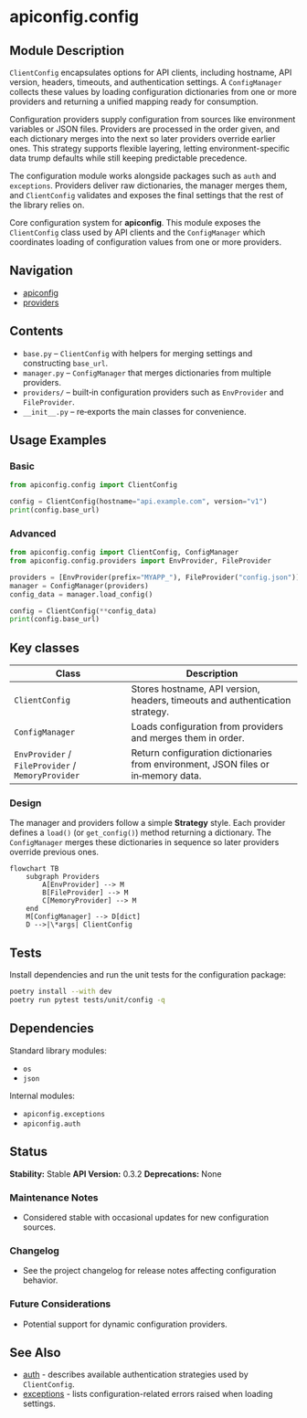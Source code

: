 # apiconfig.config

## Module Description

`ClientConfig` encapsulates options for API clients, including hostname, API
version, headers, timeouts, and authentication settings. A `ConfigManager`
collects these values by loading configuration dictionaries from one or more
providers and returning a unified mapping ready for consumption.

Configuration providers supply configuration from sources like environment
variables or JSON files. Providers are processed in the order given, and each
dictionary merges into the next so later providers override earlier ones. This
strategy supports flexible layering, letting environment-specific data trump
defaults while still keeping predictable precedence.

The configuration module works alongside packages such as `auth` and
`exceptions`. Providers deliver raw dictionaries, the manager merges them, and
`ClientConfig` validates and exposes the final settings that the rest of the
library relies on.

Core configuration system for **apiconfig**.  This module exposes the `ClientConfig`
class used by API clients and the `ConfigManager` which coordinates loading of
configuration values from one or more providers.

## Navigation
- [apiconfig](../README.md)
- [providers](./providers/README.md)

## Contents
- `base.py` – `ClientConfig` with helpers for merging settings and constructing `base_url`.
- `manager.py` – `ConfigManager` that merges dictionaries from multiple providers.
- `providers/` – built‑in configuration providers such as `EnvProvider` and `FileProvider`.
- `__init__.py` – re‑exports the main classes for convenience.

## Usage Examples

### Basic
```python
from apiconfig.config import ClientConfig

config = ClientConfig(hostname="api.example.com", version="v1")
print(config.base_url)
```

### Advanced
```python
from apiconfig.config import ClientConfig, ConfigManager
from apiconfig.config.providers import EnvProvider, FileProvider

providers = [EnvProvider(prefix="MYAPP_"), FileProvider("config.json")]
manager = ConfigManager(providers)
config_data = manager.load_config()

config = ClientConfig(**config_data)
print(config.base_url)
```

## Key classes
| Class | Description |
| ----- | ----------- |
| `ClientConfig` | Stores hostname, API version, headers, timeouts and authentication strategy. |
| `ConfigManager` | Loads configuration from providers and merges them in order. |
| `EnvProvider` / `FileProvider` / `MemoryProvider` | Return configuration dictionaries from environment, JSON files or in‑memory data. |

### Design
The manager and providers follow a simple **Strategy** style. Each provider
defines a `load()` (or `get_config()`) method returning a dictionary. The
`ConfigManager` merges these dictionaries in sequence so later providers override
previous ones.

```mermaid
flowchart TB
    subgraph Providers
        A[EnvProvider] --> M
        B[FileProvider] --> M
        C[MemoryProvider] --> M
    end
    M[ConfigManager] --> D[dict]
    D -->|\*args| ClientConfig
```

## Tests
Install dependencies and run the unit tests for the configuration package:
```bash
poetry install --with dev
poetry run pytest tests/unit/config -q
```

## Dependencies
Standard library modules:
- `os`
- `json`

Internal modules:
- `apiconfig.exceptions`
- `apiconfig.auth`

## Status

**Stability:** Stable
**API Version:** 0.3.2
**Deprecations:** None

### Maintenance Notes
- Considered stable with occasional updates for new configuration sources.

### Changelog
- See the project changelog for release notes affecting configuration behavior.

### Future Considerations
- Potential support for dynamic configuration providers.

## See Also
- [auth](../auth/README.md) - describes available authentication strategies used by `ClientConfig`.
- [exceptions](../exceptions/README.md) - lists configuration-related errors raised when loading settings.
